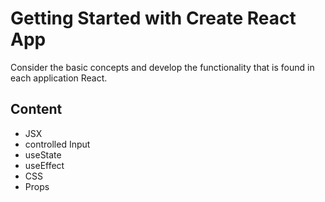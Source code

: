 # Getting Started with Create React App

Consider the basic concepts and develop the functionality that is found in each application React.

## Content

- JSX
- controlled Input
- useState
- useEffect
- CSS
- Props


